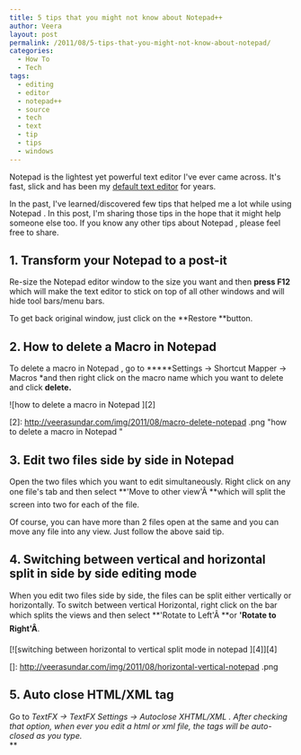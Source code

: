 ```yaml
---
title: 5 tips that you might not know about Notepad++
author: Veera
layout: post
permalink: /2011/08/5-tips-that-you-might-not-know-about-notepad/
categories:
  - How To
  - Tech
tags:
  - editing
  - editor
  - notepad++
  - source
  - tech
  - text
  - tip
  - tips
  - windows
---
```


Notepad is the lightest yet powerful text editor I've ever came across. It's fast, slick and has been my [default text editor][1] for years.

 [1]: http://veerasundar.com/blog/2009/04/notepad-a-cool-source-code-editor/

In the past, I've learned/discovered few tips that helped me a lot while using Notepad . In this post, I'm sharing those tips in the hope that it might help someone else too. If you know any other tips about Notepad , please feel free to share.

## 1. Transform your Notepad to a post-it

Re-size the Notepad editor window to the size you want and then **press F12** which will make the text editor to stick on top of all other windows and will hide tool bars/menu bars.

To get back original window, just click on the **Restore **button.

## 2. How to delete a Macro in Notepad 

To delete a macro in Notepad , go to *****Settings -> Shortcut Mapper -> Macros *and then right click on the macro name which you want to delete and click **delete.**

![how to delete a macro in Notepad  ][2]

 [2]: http://veerasundar.com/img/2011/08/macro-delete-notepad  .png "how to delete a macro in Notepad  "

## 3. Edit two files side by side in Notepad 

Open the two files which you want to edit simultaneously. Right click on any one file's tab and then select **'Move to other view'Â **which will split the screen into two for each of the file.

Of course, you can have more than 2 files open at the same and you can move any file into any view. Just follow the above said tip.

## 4. Switching between vertical and horizontal split in side by side editing mode

When you edit two files side by side, the files can be split either vertically or horizontally. To switch between vertical  Horizontal, right click on the bar which splits the views and then select **'Rotate to Left'Â **or **'Rotate to Right'Â**.

[![switching between horizontal to vertical split mode in notepad  ][4]][4]

 []: http://veerasundar.com/img/2011/08/horizontal-vertical-notepad  .png

## 5. Auto close HTML/XML tag

Go to *TextFX -> TextFX Settings -> Autoclose XHTML/XML . *After checking that option, when ever you edit a html or xml file, the tags will be auto-closed as you type.**  
**